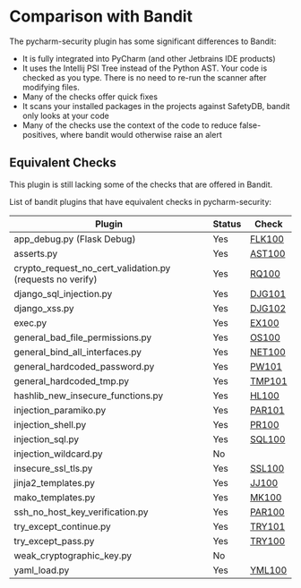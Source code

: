 # Comparison with Bandit

The pycharm-security plugin has some significant differences to Bandit:

 - It is fully integrated into PyCharm (and other Jetbrains IDE products)
 - It uses the Intellij PSI Tree instead of the Python AST. Your code is checked as you type. There is no need to re-run the scanner after modifying files.
 - Many of the checks offer quick fixes
 - It scans your installed packages in the projects against SafetyDB, bandit only looks at your code
 - Many of the checks use the context of the code to reduce false-positives, where bandit would otherwise raise an alert

## Equivalent Checks

This plugin is still lacking some of the checks that are offered in Bandit.

List of bandit plugins that have equivalent checks in pycharm-security:

| Plugin                                                    | Status                           | Check                      |
|-----------------------------------------------------------|----------------------------------|----------------------------|
| app_debug.py (Flask Debug)                                | Yes                              | [FLK100](checks/FLK100.md) |
| asserts.py                                                | Yes                              | [AST100](checks/AST100.md) |
| crypto_request_no_cert_validation.py (requests no verify) | Yes                              | [RQ100](checks/RQ100.md)   |
| django_sql_injection.py                                   | Yes                              | [DJG101](checks/DJG101.md) |
| django_xss.py                                             | Yes                              | [DJG102](checks/DJG102.md) |
| exec.py                                                   | Yes                              | [EX100](checks/EX100.md)   |
| general_bad_file_permissions.py                           | Yes                              | [OS100](checks/OS100.md)   |
| general_bind_all_interfaces.py                            | Yes                              | [NET100](checks/NET100.md) |
| general_hardcoded_password.py                             | Yes                              | [PW101](checks/PW101.md)   |
| general_hardcoded_tmp.py                                  | Yes                              | [TMP101](checks/TMP101.md) |
| hashlib_new_insecure_functions.py                         | Yes                              | [HL100](checks/HL100.md)   |
| injection_paramiko.py                                     | Yes                              | [PAR101](checks/PAR101.md) |
| injection_shell.py                                        | Yes                              | [PR100](checks/PR100.md)   |
| injection_sql.py                                          | Yes                              | [SQL100](checks/SQL100.md) |
| injection_wildcard.py                                     | No                               |                            |
| insecure_ssl_tls.py                                       | Yes                              | [SSL100](checks/SSL100.md) |
| jinja2_templates.py                                       | Yes                              | [JJ100](checks/JJ100.md)   |
| mako_templates.py                                         | Yes                              | [MK100](checks/MK100.md)   |
| ssh_no_host_key_verification.py                           | Yes                              | [PAR100](checks/PAR100.md) |
| try_except_continue.py                                    | Yes                              | [TRY101](checks/TRY101.md) |
| try_except_pass.py                                        | Yes                              | [TRY100](checks/TRY100.md) |
| weak_cryptographic_key.py                                 | No                               |                            |
| yaml_load.py                                              | Yes                              | [YML100](checks/YML100.md) |
